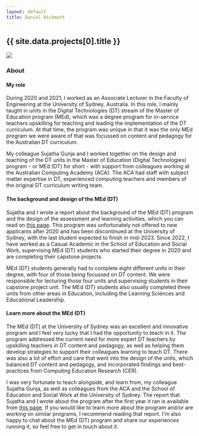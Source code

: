 ```yaml
---
layout: default
title: Daniel Hickmott
---
```


<div class="project-description">
    <h2>{{ site.data.projects[0].title }}</h2>
    <div class="row">
        <div class="col-md-4 offset-md-4">
            <img class = "img-fluid highlight-img border border-secondary" src = "{{ site.baseurl | append: '/projects/images/' | append: site.data.projects[0].imageFilePath }}">
        </div>
    </div>
    <h3>About</h3>
    <h4 class="my-3">My role</h4>
    <p>
        During 2020 and 2021, I worked as an Associate Lecturer in the Faculty of Engineering at the University of Sydney, Australia.
        In this role, I mainly taught in units in the Digital Technologies (DT) stream of the Master of Education program (MEd), which was a degree program for in-service teachers upskilling for teaching and leading the implementation of the DT curriculum.
        At that time, the program was unique in that it was the only MEd program we were aware of that was focussed on content and pedagogy for the Australian DT curriculum.
    </p>
    <p>
        My colleague Sujatha Gunja and I worked together on the design and teaching of the DT units in the Master of Education (Digital Technologies) program - or MEd (DT) for short - with support from colleagues working at the Australian Computing Academy (ACA). The ACA had staff with subject matter expertise in DT, experienced computing teachers and members of the original DT curriculum writing team.
    </p>
    <h4 class="my-3">The background and design of the MEd (DT)</h4>
    <p>
        Sujatha and I wrote a report about the background of the MEd (DT) program and the design of the assessment and learning activities, which you can read on <a href="{{ site.baseurl | append: '/projects/med-dt-article' }}" class="text-info">this page</a>. This program was unfortunately not offered to new applicants after 2020 and has been discontinued at the University of Sydney, with the last student expected to finish in mid-2023. Since 2022, I have worked as a Casual Academic in the School of Education and Social Work, supervising MEd (DT) students who started their degree in 2020 and are completing their capstone projects.
    <p>
        MEd (DT) students generally had to complete eight different units in their degree, with four of those being focussed on DT content.
        We were responsible for lecturing those four units and supervising students in their capstone project unit.
        The MEd (DT) students also usually completed three units from other areas in Education, including the Learning Sciences and Educational Leadership.
    </p>
    <h4 class="my-3">Learn more about the MEd (DT)</h4>
    <p>
        The MEd (DT) at the University of Sydney was an excellent and innovative program and I feel very lucky that I had the opportunity to teach in it. 
        The program addressed the current need for more expert DT teachers by upskilling teachers in DT content and pedagogy, as well as helping them develop strategies to support their colleagues learning to teach DT.
        There was also a lot of effort and care that went into the design of the units, which balanced DT content and pedagogy, and incorporated findings and best-practices from Computing Education Research (CER).
    </p>
    <p>
        I was very fortunate to teach alongside, and learn from, my colleague Sujatha Gunja, as well as colleagues from the ACA and the School of Education and Social Work at the University of Sydney.  
        The report that Sujatha and I wrote about the program after the first year it ran is available from <a href="{{ site.baseurl | append: '/projects/med-dt-article' }}" class="text-info">this page</a>.
        If you would like to learn more about the program and/or are working on similar programs, I recommend reading that report.
        I'm also happy to chat about the MEd (DT) program and share our experiences running it, so feel free to get in touch about it.
    </p>